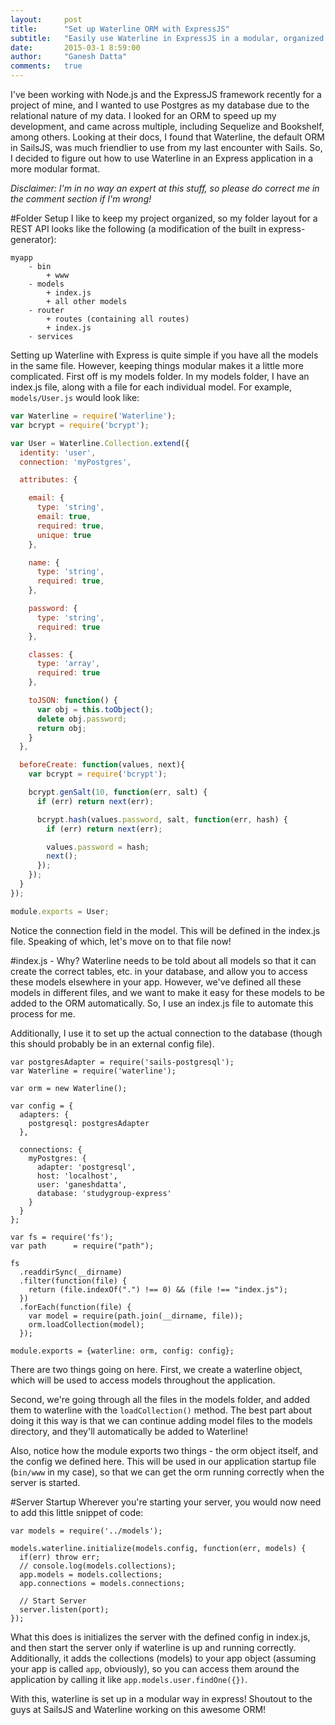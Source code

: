 ```yaml
---
layout:     post
title:      "Set up Waterline ORM with ExpressJS"
subtitle:   "Easily use Waterline in ExpressJS in a modular, organized manner."
date:       2015-03-1 8:59:00
author:     "Ganesh Datta"
comments:   true
---
```


I've been working with Node.js and the ExpressJS framework recently for a project of mine, and I wanted to use Postgres as my database due to the relational nature of my data. I looked for an ORM to speed up my development, and came across multiple, including Sequelize and Bookshelf, among others. Looking at their docs, I found that Waterline, the default ORM in SailsJS, was much friendlier to use from my last encounter with Sails. So, I decided to figure out how to use Waterline in an Express application in a more modular format. 

*Disclaimer: I'm in no way an expert at this stuff, so please do correct me in the comment section if I'm wrong!*

#Folder Setup
I like to keep my project organized, so my folder layout for a REST API looks like the following (a modification of the built in express-generator):

~~~
myapp
    - bin
        + www
    - models
        + index.js
        + all other models
    - router
        + routes (containing all routes)
        + index.js
    - services
~~~

Setting up Waterline with Express is quite simple if you have all the models in the same file. However, keeping things modular makes it a little more complicated. First off is my models folder. In my models folder, I have an index.js file, along with a file for each individual model. For example, `models/User.js` would look like:

~~~ javascript
var Waterline = require('Waterline');
var bcrypt = require('bcrypt');

var User = Waterline.Collection.extend({
  identity: 'user',
  connection: 'myPostgres',

  attributes: {

    email: {
      type: 'string',
      email: true,
      required: true,
      unique: true
    },

    name: {
      type: 'string',
      required: true,
    },

    password: {
      type: 'string',
      required: true
    },

    classes: {
      type: 'array',
      required: true
    },

    toJSON: function() {
      var obj = this.toObject();
      delete obj.password;
      return obj;
    }   
  },

  beforeCreate: function(values, next){
    var bcrypt = require('bcrypt');

    bcrypt.genSalt(10, function(err, salt) {
      if (err) return next(err);

      bcrypt.hash(values.password, salt, function(err, hash) {
        if (err) return next(err);

        values.password = hash;
        next();
      });
    });
  }
});

module.exports = User;
~~~

Notice the connection field in the model. This will be defined in the index.js file. Speaking of which, let's move on to that file now!

#index.js - Why?
Waterline needs to be told about all models so that it can create the correct tables, etc. in your database, and allow you to access these models elsewhere in your app. However, we've defined all these models in different files, and we want to make it easy for these models to be added to the ORM automatically. So, I use an index.js file to automate this process for me. 

Additionally, I use it to set up the actual connection to the database (though this should probably be in an external config file).

~~~
var postgresAdapter = require('sails-postgresql');
var Waterline = require('waterline');

var orm = new Waterline();

var config = {
  adapters: {
    postgresql: postgresAdapter
  },

  connections: {
    myPostgres: {
      adapter: 'postgresql',
      host: 'localhost',
      user: 'ganeshdatta',
      database: 'studygroup-express'
    }
  }
};

var fs = require('fs');
var path      = require("path");

fs
  .readdirSync(__dirname)
  .filter(function(file) {
    return (file.indexOf(".") !== 0) && (file !== "index.js");
  })
  .forEach(function(file) {
    var model = require(path.join(__dirname, file));
    orm.loadCollection(model);
  });

module.exports = {waterline: orm, config: config};
~~~

There are two things going on here. First, we create a waterline object, which will be used to access models throughout the application.

Second, we're going through all the files in the models folder, and added them to waterline with the `loadCollection()` method. The best part about doing it this way is that we can continue adding model files to the models directory, and they'll automatically be added to Waterline!

Also, notice how the module exports two things - the orm object itself, and the config we defined here. This will be used in our application startup file (`bin/www` in my case), so that we can get the orm running correctly when the server is started. 

#Server Startup
Wherever you're starting your server, you would now need to add this little snippet of code:

~~~
var models = require('../models');

models.waterline.initialize(models.config, function(err, models) {
  if(err) throw err;
  // console.log(models.collections);
  app.models = models.collections;
  app.connections = models.connections;
 
  // Start Server
  server.listen(port);
});
~~~

What this does is initializes the server with the defined config in index.js, and then start the server only if waterline is up and running correctly. Additionally, it adds the collections (models) to your app object (assuming your app is called `app`, obviously), so you can access them around the application by calling it like `app.models.user.findOne({})`.

With this, waterline is set up in a modular way in express! Shoutout to the guys at SailsJS and Waterline working on this awesome ORM!